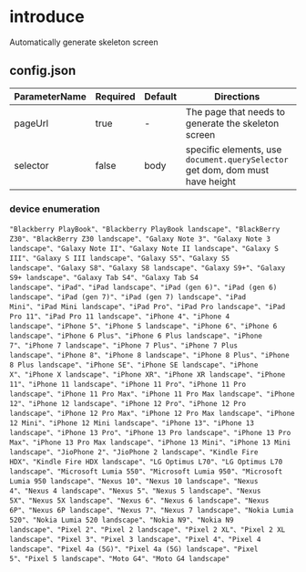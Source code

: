 # introduce
Automatically generate skeleton screen

## config.json
| ParameterName | Required | Default |Directions | Example |
| --- | --- | --- | --- | --- |
| pageUrl | true | - | The page that needs to generate the skeleton screen | ```"pageUrl": "http://www.baidu.com"``` |
| selector | false | body | specific elements, use ```document.querySelector``` get dom, dom must have height | ```"selector": ".list-item"``` |
### device enumeration
```
"Blackberry PlayBook"、"Blackberry PlayBook landscape"、"BlackBerry Z30"、"BlackBerry Z30 landscape"、"Galaxy Note 3"、"Galaxy Note 3 landscape"、"Galaxy Note II"、"Galaxy Note II landscape"、"Galaxy S III"、"Galaxy S III landscape"、"Galaxy S5"、"Galaxy S5 landscape"、"Galaxy S8"、"Galaxy S8 landscape"、"Galaxy S9+"、"Galaxy S9+ landscape"、"Galaxy Tab S4"、"Galaxy Tab S4 landscape"、"iPad"、"iPad landscape"、"iPad (gen 6)"、"iPad (gen 6) landscape"、"iPad (gen 7)"、"iPad (gen 7) landscape"、"iPad Mini"、"iPad Mini landscape"、"iPad Pro"、"iPad Pro landscape"、"iPad Pro 11"、"iPad Pro 11 landscape"、"iPhone 4"、"iPhone 4 landscape"、"iPhone 5"、"iPhone 5 landscape"、"iPhone 6"、"iPhone 6 landscape"、"iPhone 6 Plus"、"iPhone 6 Plus landscape"、"iPhone 7"、"iPhone 7 landscape"、"iPhone 7 Plus"、"iPhone 7 Plus landscape"、"iPhone 8"、"iPhone 8 landscape"、"iPhone 8 Plus"、"iPhone 8 Plus landscape"、"iPhone SE"、"iPhone SE landscape"、"iPhone X"、"iPhone X landscape"、"iPhone XR"、"iPhone XR landscape"、"iPhone 11"、"iPhone 11 landscape"、"iPhone 11 Pro"、"iPhone 11 Pro landscape"、"iPhone 11 Pro Max"、"iPhone 11 Pro Max landscape"、"iPhone 12"、"iPhone 12 landscape"、"iPhone 12 Pro"、"iPhone 12 Pro landscape"、"iPhone 12 Pro Max"、"iPhone 12 Pro Max landscape"、"iPhone 12 Mini"、"iPhone 12 Mini landscape"、"iPhone 13"、"iPhone 13 landscape"、"iPhone 13 Pro"、"iPhone 13 Pro landscape"、"iPhone 13 Pro Max"、"iPhone 13 Pro Max landscape"、"iPhone 13 Mini"、"iPhone 13 Mini landscape"、"JioPhone 2"、"JioPhone 2 landscape"、"Kindle Fire HDX"、"Kindle Fire HDX landscape"、"LG Optimus L70"、"LG Optimus L70 landscape"、"Microsoft Lumia 550"、"Microsoft Lumia 950"、"Microsoft Lumia 950 landscape"、"Nexus 10"、"Nexus 10 landscape"、"Nexus 4"、"Nexus 4 landscape"、"Nexus 5"、"Nexus 5 landscape"、"Nexus 5X"、"Nexus 5X landscape"、"Nexus 6"、"Nexus 6 landscape"、"Nexus 6P"、"Nexus 6P landscape"、"Nexus 7"、"Nexus 7 landscape"、"Nokia Lumia 520"、"Nokia Lumia 520 landscape"、"Nokia N9"、"Nokia N9 landscape"、"Pixel 2"、"Pixel 2 landscape"、"Pixel 2 XL"、"Pixel 2 XL landscape"、"Pixel 3"、"Pixel 3 landscape"、"Pixel 4"、"Pixel 4 landscape"、"Pixel 4a (5G)"、"Pixel 4a (5G) landscape"、"Pixel 5"、"Pixel 5 landscape"、"Moto G4"、"Moto G4 landscape"
```